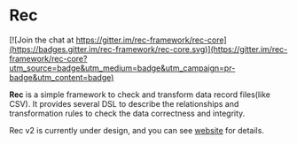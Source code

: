 # Rec

[![Join the chat at https://gitter.im/rec-framework/rec-core](https://badges.gitter.im/rec-framework/rec-core.svg)](https://gitter.im/rec-framework/rec-core?utm_source=badge&utm_medium=badge&utm_campaign=pr-badge&utm_content=badge)

**Rec** is a simple framework to check and transform data record files(like CSV).
It provides several DSL to describe the relationships and transformation rules
 to check the data correctness and integrity.

Rec v2 is currently under design, and you can see [website](http://rec.kimleo.net/) for details.

